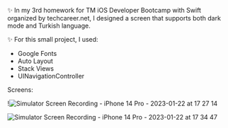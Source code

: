 ✨ In my 3rd homework for TM iOS Developer Bootcamp with Swift organized by techcareer.net, I designed a screen that supports both dark mode and Turkish language.                 

✨ For this small project, I used:
 - Google Fonts
 - Auto Layout
 - Stack Views
 - UINavigationController

Screens:

!![Simulator Screen Recording - iPhone 14 Pro - 2023-01-22 at 17 27 14](https://user-images.githubusercontent.com/97634053/213921168-3a2ed85c-af2c-40b6-be51-1feb36c095d5.gif)

![Simulator Screen Recording - iPhone 14 Pro - 2023-01-22 at 17 34 47](https://user-images.githubusercontent.com/97634053/213921383-bda61481-72e6-4e66-942c-97f5eaaa1e61.gif)

